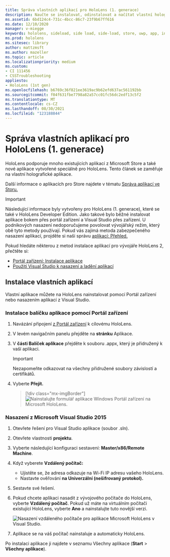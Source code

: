 ```yaml
---
title: Správa vlastních aplikací pro HoloLens (1. generace)
description: Naučte se instalovat, odinstalovat a načítat vlastní holografické aplikace na HoloLens zařízení pomocí Portál zařízení a Visual Studio.
ms.assetid: 6bd124c4-731c-4bcc-86c7-23f9b67ff616
ms.date: 12/10/2020
manager: v-miegge
keywords: hololens, sideload, side load, side-load, store, uwp, app, install
ms.prod: hololens
ms.sitesec: library
author: mattzmsft
ms.author: mazeller
ms.topic: article
ms.localizationpriority: medium
ms.custom:
- CI 111456
- CSSTroubleshooting
appliesto:
- HoloLens (1st gen)
ms.openlocfilehash: b6769c36f821ee3619ac9b62efd637ac561192bb
ms.sourcegitcommit: f04f631fbe7798a82a57cc01fc56dc2edf13c5f2
ms.translationtype: MT
ms.contentlocale: cs-CZ
ms.lasthandoff: 08/30/2021
ms.locfileid: "123188844"
---
```

# <a name="manage-custom-apps-for-hololens-1st-gen"></a>Správa vlastních aplikací pro HoloLens (1. generace)

HoloLens podporuje mnoho existujících aplikací z Microsoft Store a také nové aplikace vytvořené speciálně pro HoloLens. Tento článek se zaměřuje na vlastní holografické aplikace.  

Další informace o aplikacích pro Store najdete v tématu [Správa aplikací ve Storu.](holographic-store-apps.md)

> [!IMPORTANT]
> Následující informace byly vytvořeny pro HoloLens (1. generace), které se také v HoloLens Developer Edition. Jako takové bylo běžné instalovat aplikace bokem přes portál zařízení a Visual Studio přes zařízení. U podnikových nasazení nedoporučujeme povolovat vývojářský režim, který obě tyto metody používají. Pokud vás zajímá metoda zabezpečeného nasazení aplikací, projděte si naši správu [aplikací: Přehled.](app-deploy-overview.md)
>
> Pokud hledáte některou z metod instalace aplikací pro vývojáře HoloLens 2, přečtěte si:
>
> - [Portál zařízení: Instalace aplikace](/windows/mixed-reality/develop/platform-capabilities-and-apis/using-the-windows-device-portal#installing-an-app)
> - [Použití Visual Studio k nasazení a ladění aplikací](/windows/mixed-reality/develop/platform-capabilities-and-apis/using-visual-studio)

## <a name="install-custom-apps"></a>Instalace vlastních aplikací

Vlastní aplikace můžete na HoloLens nainstalovat pomocí Portál zařízení nebo nasazením aplikací z Visual Studio.

### <a name="installing-an-application-package-with-the-device-portal"></a>Instalace balíčku aplikace pomocí Portál zařízení

1. Navázání připojení [z Portál zařízení](/windows/mixed-reality/using-the-windows-device-portal) k cílovému HoloLens.

1. V levém navigačním panelu přejděte na **stránku** Aplikace.

1. V **části Balíček aplikace** přejděte k souboru .appx, který je přidružený k vaší aplikaci.

   > [!IMPORTANT]
   > Nezapomeňte odkazovat na všechny přidružené soubory závislostí a certifikátů.

1. Vyberte **Přejít.**

   > [!div class="mx-imgBorder"]
   > ![Nainstalujte formulář aplikace Windows Portál zařízení na Microsoft HoloLens.](images/deviceportal-appmanager.jpg)

### <a name="deploying-from-microsoft-visual-studio-2015"></a>Nasazení z Microsoft Visual Studio 2015

1. Otevřete řešení pro Visual Studio aplikace (soubor .sln).

1. Otevřete vlastnosti **projektu**.

1. Vyberte následující konfiguraci sestavení: **Master/x86/Remote Machine**.

1. Když vyberete **Vzdálený počítač:**
   - Ujistěte se, že adresa odkazuje na Wi-Fi IP adresu vašeho HoloLens.
   - Nastavte ověřování **na Univerzální (nešifrovaný protokol).**
   
1. Sestavte své řešení.

1. Pokud chcete aplikaci nasadit z vývojového počítače do HoloLens, vyberte **Vzdálený počítač**. Pokud už máte na virtuálním počítači existující HoloLens, vyberte **Ano** a nainstalujte tuto novější verzi.  

   ![Nasazení vzdáleného počítače pro aplikace Microsoft HoloLens v Visual Studio.](images/vs2015-remotedeployment.jpg)  
   
1. Aplikace se na váš počítač nainstaluje a automaticky HoloLens.

Po instalaci aplikace ji najdete v seznamu Všechny aplikace  (**Start**  >  **Všechny aplikace**).
